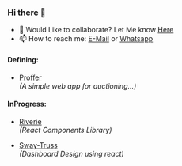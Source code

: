 ### Hi there 👋

- 👯  Would Like to collaborate? Let Me know [Here](https://wa.me/8296370500)    
- 📫 How to reach me: [E-Mail](mailto:darshanpb111@gmail.com) or [Whatsapp](https://wa.me/8296370500)

#### Defining:
- [Proffer](https://github.com/darshanpb/proffer)  
_(A simple web app for auctioning...)_

#### InProgress:
- [Riverie](https://github.com/darshanpb/riverie)  
_(React Components Library)_

- [Sway-Truss](https://github.com/darshanpb/Sway_Truss)  
_(Dashboard Design using react)_

